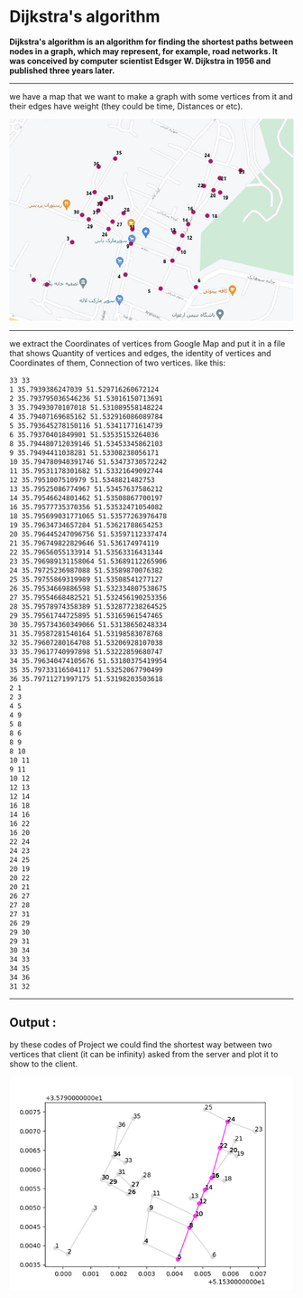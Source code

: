 # Dijkstra's algorithm

 **Dijkstra's algorithm is an algorithm for finding the shortest paths between nodes in a graph, which may represent, for 
 example, road networks. It was conceived by computer scientist Edsger W. Dijkstra in 1956 and published three years
 later.**
 
---------------
we have a map that we want to make a graph with some vertices from it and their edges have weight (they could be time,
Distances or etc).


![](Map%20with%20points.jpg)


---------------
we extract the Coordinates of vertices from Google Map and put it in a file that shows
Quantity of vertices and edges, the identity of vertices and Coordinates of them, Connection of two vertices.
like this:

```
33 33
1 35.7939386247039 51.529716260672124
2 35.793795036546236 51.53016150713691
3 35.79493070107018 51.531089558148224
4 35.79407169685162 51.532916086089784
5 35.793645278150116 51.53411771614739
6 35.79370401849901 51.53535153264036
8 35.794480712039146 51.53453345862103
9 35.79494411038281 51.53308238056171
10 35.794780940391746 51.53473730572242
11 35.79531178301682 51.53321649092744
12 35.7951007510979 51.5348821482753
13 35.79525086774967 51.53457637586212
14 35.79546624801462 51.53508867700197
16 35.79577735370356 51.53532471054082
18 35.795699031771065 51.53577263976478
19 35.79634734657284 51.53621788654253
20 35.796445247096756 51.53597112337474
21 35.796749822829646 51.536174974119
22 35.79656055133914 51.53563316431344
23 35.796989131158064 51.53689112265906
24 35.79725236987088 51.53589870076382
25 35.79755869319989 51.53508541277127
26 35.79534669886598 51.532334807538675
27 35.79554668482521 51.532456190253356
28 35.79578974358389 51.532877238264525
29 35.79561744725895 51.53165961547465
30 35.795734360349066 51.53138650248334
31 35.79587281540164 51.53198583078768
32 35.79607280164708 51.53206928107038
33 35.79617740997898 51.53222859680747
34 35.796340474105676 51.53180375419954
35 35.79733116504117 51.53252067790499
36 35.79711271997175 51.53198203503618
2 1
2 3
4 5
4 9
5 8
8 6
8 9
8 10
10 11
9 11
10 12
12 13
12 14
16 18
14 16
16 22
16 20
22 24
24 23
24 25
20 19
20 22
20 21
26 27
27 28
27 31
26 29
29 30
29 31
30 34
34 33
34 35
34 36
31 32
```

---------------
## Output :
by these codes of Project we could find the shortest way between two vertices that client (it can be infinity) asked
from the server and plot it to show to the client.

![](client_output.png)
